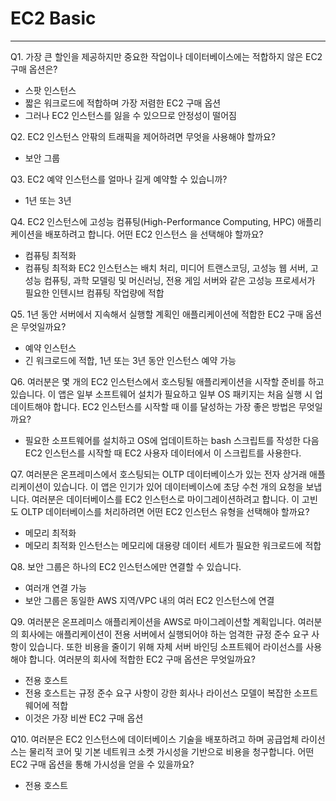 # EC2 Basic
----  

Q1. 가장 큰 할인을 제공하지만 중요한 작업이나 데이터베이스에는 적합하지 않은 EC2 구매 옵션은?
- 스팟 인스턴스  
- 짧은 워크로드에 적합하며 가장 저렴한 EC2 구매 옵션
- 그러나 EC2 인스턴스를 잃을 수 있으므로 안정성이 떨어짐

Q2. EC2 인스턴스 안팎의 트래픽을 제어하려면 무엇을 사용해야 할까요?
- 보안 그룹

Q3. EC2 예약 인스턴스를 얼마나 길게 예약할 수 있습니까?
- 1년 또는 3년  

Q4. EC2 인스턴스에 고성능 컴퓨팅(High-Performance Computing, HPC) 애플리케이션을 배포하려고 합니다. 어떤 EC2 인스턴스 을 선택해야 할까요?
- 컴퓨팅 최적화  
- 컴퓨팅 최적화 EC2 인스턴스는 배치 처리, 미디어 트랜스코딩, 고성능 웹 서버, 고성능 컴퓨팅, 과학 모델링 및 머신러닝, 전용 게임 서버와 같은 고성능 프로세서가 필요한 인텐시브 컴퓨팅 작업량에 적합 

Q5. 1년 동안 서버에서 지속해서 실행할 계획인 애플리케이션에 적합한 EC2 구매 옵션은 무엇일까요?
- 예약 인스턴스
- 긴 워크로드에 적합, 1년 또는 3년 동안 인스턴스 예약 가능

Q6. 여러분은 몇 개의 EC2 인스턴스에서 호스팅될 애플리케이션을 시작할 준비를 하고 있습니다. 이 앱은 일부 소프트웨어 설치가 필요하고 일부 OS 패키지는 처음 실행 시 업데이트해야 합니다. EC2 인스턴스를 시작할 때 이를 달성하는 가장 좋은 방법은 무엇일까요?
- 필요한 소프트웨어를 설치하고 OS에 업데이트하는 bash 스크립트를 작성한 다음 EC2 인스턴스를 시작할 때 EC2 사용자 데이터에서 이 스크립트를 사용한다. 

Q7. 여러분은 온프레미스에서 호스팅되는 OLTP 데이터베이스가 있는 전자 상거래 애플리케이션이 있습니다. 이 앱은 인기가 있어 데이터베이스에 초당 수천 개의 요청을 보냅니다. 여러분은 데이터베이스를 EC2 인스턴스로 마이그레이션하려고 합니다. 이 고빈도 OLTP 데이터베이스를 처리하려면 어떤 EC2 인스턴스 유형을 선택해야 할까요?
- 메모리 최적화
- 메모리 최적화 인스턴스는 메모리에 대용량 데이터 세트가 필요한 워크로드에 적합

Q8. 보안 그룹은 하나의 EC2 인스턴스에만 연결할 수 있습니다.
- 여러개 연결 가능
- 보안 그룹은 동일한 AWS 지역/VPC 내의 여러 EC2 인스턴스에 연결

Q9. 여러분은 온프레미스 애플리케이션을 AWS로 마이그레이션할 계획입니다. 여러분의 회사에는 애플리케이션이 전용 서버에서 실행되어야 하는 엄격한 규정 준수 요구 사항이 있습니다. 또한 비용을 줄이기 위해 자체 서버 바인딩 소프트웨어 라이선스를 사용해야 합니다. 여러분의 회사에 적합한 EC2 구매 옵션은 무엇일까요?
- 전용 호스트
- 전용 호스트는 규정 준수 요구 사항이 강한 회사나 라이선스 모델이 복잡한 소프트웨어에 적합 
- 이것은 가장 비싼 EC2 구매 옵션

Q10. 여러분은 EC2 인스턴스에 데이터베이스 기술을 배포하려고 하며 공급업체 라이선스는 물리적 코어 및 기본 네트워크 소켓 가시성을 기반으로 비용을 청구합니다. 어떤 EC2 구매 옵션을 통해 가시성을 얻을 수 있을까요?
- 전용 호스트